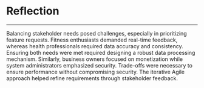 # Reflection
___
Balancing stakeholder needs posed challenges, especially in prioritizing feature requests. Fitness enthusiasts demanded real-time feedback, whereas health professionals required data accuracy and consistency. Ensuring both needs were met required designing a robust data processing mechanism. Similarly, business owners focused on monetization while system administrators emphasized security. Trade-offs were necessary to ensure performance without compromising security. The iterative Agile approach helped refine requirements through stakeholder feedback.